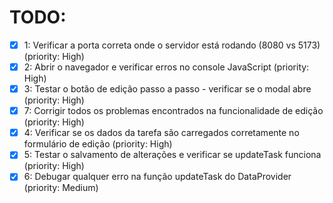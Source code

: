 # TODO:

- [x] 1: Verificar a porta correta onde o servidor está rodando (8080 vs 5173) (priority: High)
- [x] 2: Abrir o navegador e verificar erros no console JavaScript (priority: High)
- [x] 3: Testar o botão de edição passo a passo - verificar se o modal abre (priority: High)
- [x] 7: Corrigir todos os problemas encontrados na funcionalidade de edição (priority: High)
- [x] 4: Verificar se os dados da tarefa são carregados corretamente no formulário de edição (priority: High)
- [x] 5: Testar o salvamento de alterações e verificar se updateTask funciona (priority: High)
- [x] 6: Debugar qualquer erro na função updateTask do DataProvider (priority: Medium)
